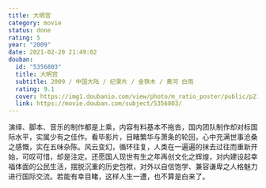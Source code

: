 ```yaml
---
title: 大明宫
category: movie
status: done
rating: 5
year: "2009"
date: 2021-02-20 21:49:02
douban:
  id: "5356803"
  title: 大明宫
  subtitle: 2009 / 中国大陆 / 纪录片 / 金铁木 / 黄河 白雨
  rating: 9.1
  cover: https://img1.doubanio.com/view/photo/m_ratio_poster/public/p2159084498.jpg
  link: https://movie.douban.com/subject/5356803/
---
```


演绎、脚本、音乐的制作都是上乘，内容有料基本不拖沓，国内团队制作却对标国际水平，实属少有之佳作。看毕影片，目睹繁华与萧条的轮回，心中充满世事沧桑之感慨，实在五味杂陈。风云变幻，循环往复，人类在一遍遍的抹去过往而重新开始，可叹可惜，却是注定。还愿国人现世有生之年再创文化之辉煌，对内建设起幸福体面的公民生活，摆脱沉重的历史包袱，对外以自信饱学、兼容谦卑之人格魅力进行国际交流。若能有幸目睹，这样人生一遭，也不算是白来了。